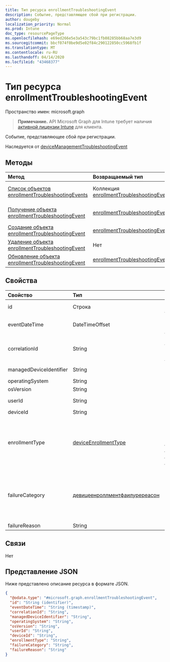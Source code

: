 ```yaml
---
title: Тип ресурса enrollmentTroubleshootingEvent
description: Событие, представляющее сбой при регистрации.
author: dougeby
localization_priority: Normal
ms.prod: Intune
doc_type: resourcePageType
ms.openlocfilehash: e69ed266e5e3a543c79bc1fb08285bb68aa7e3d9
ms.sourcegitcommit: bbcf074f0be9d5e02f84c290122850cc5968fb1f
ms.translationtype: MT
ms.contentlocale: ru-RU
ms.lasthandoff: 04/14/2020
ms.locfileid: "43468377"
---
```

# <a name="enrollmenttroubleshootingevent-resource-type"></a>Тип ресурса enrollmentTroubleshootingEvent

Пространство имен: microsoft.graph

> **Примечание.** API Microsoft Graph для Intune требует наличия [активной лицензии Intune](https://go.microsoft.com/fwlink/?linkid=839381) для клиента.

Событие, представляющее сбой при регистрации.


Наследуется от [deviceManagementTroubleshootingEvent](../resources/intune-troubleshooting-devicemanagementtroubleshootingevent.md)

## <a name="methods"></a>Методы
|Метод|Возвращаемый тип|Описание|
|:---|:---|:---|
|[Список объектов enrollmentTroubleshootingEvents](../api/intune-troubleshooting-enrollmenttroubleshootingevent-list.md)|Коллекция [enrollmentTroubleshootingEvent](../resources/intune-troubleshooting-enrollmenttroubleshootingevent.md)|Список свойств и связей объектов [enrollmentTroubleshootingEvent](../resources/intune-troubleshooting-enrollmenttroubleshootingevent.md).|
|[Получение объекта enrollmentTroubleshootingEvent](../api/intune-troubleshooting-enrollmenttroubleshootingevent-get.md)|[enrollmentTroubleshootingEvent](../resources/intune-troubleshooting-enrollmenttroubleshootingevent.md);|Чтение свойств и связей объекта [enrollmentTroubleshootingEvent](../resources/intune-troubleshooting-enrollmenttroubleshootingevent.md).|
|[Создание объекта enrollmentTroubleshootingEvent](../api/intune-troubleshooting-enrollmenttroubleshootingevent-create.md)|[enrollmentTroubleshootingEvent](../resources/intune-troubleshooting-enrollmenttroubleshootingevent.md);|Создание объекта [enrollmentTroubleshootingEvent](../resources/intune-troubleshooting-enrollmenttroubleshootingevent.md).|
|[Удаление объекта enrollmentTroubleshootingEvent](../api/intune-troubleshooting-enrollmenttroubleshootingevent-delete.md)|Нет|Удаляет объект [enrollmentTroubleshootingEvent](../resources/intune-troubleshooting-enrollmenttroubleshootingevent.md).|
|[Обновление объекта enrollmentTroubleshootingEvent](../api/intune-troubleshooting-enrollmenttroubleshootingevent-update.md)|[enrollmentTroubleshootingEvent](../resources/intune-troubleshooting-enrollmenttroubleshootingevent.md)|Обновление свойств объекта [enrollmentTroubleshootingEvent](../resources/intune-troubleshooting-enrollmenttroubleshootingevent.md).|

## <a name="properties"></a>Свойства
|Свойство|Тип|Описание|
|:---|:---|:---|
|id|Строка|UUID объекта. Наследуется от объекта [deviceManagementTroubleshootingEvent](../resources/intune-troubleshooting-devicemanagementtroubleshootingevent.md).|
|eventDateTime|DateTimeOffset|Время возникновения события. Наследуется от объекта [deviceManagementTroubleshootingEvent](../resources/intune-troubleshooting-devicemanagementtroubleshootingevent.md).|
|correlationId|String|Идентификатор, используемый для трассировки сбоя в службе. Наследуется от объекта [deviceManagementTroubleshootingEvent](../resources/intune-troubleshooting-devicemanagementtroubleshootingevent.md).|
|managedDeviceIdentifier|String|Идентификатор события, созданный или полученный службой Intune.|
|operatingSystem|String|Операционная система.|
|osVersion|String|Версия ОС.|
|userId|String|Идентификатор пользователя, который пытался зарегистрировать устройство.|
|deviceId|String|Идентификатор устройства Azure AD.|
|enrollmentType|[deviceEnrollmentType](../resources/intune-shared-deviceenrollmenttype.md)|Тип регистрации. Возможные значения: `unknown`, `userEnrollment`, `deviceEnrollmentManager`, `appleBulkWithUser`, `appleBulkWithoutUser`, `windowsAzureADJoin`, `windowsBulkUserless`, `windowsAutoEnrollment`, `windowsBulkAzureDomainJoin`, `windowsCoManagement`.|
|failureCategory|[девицеенроллментфаилуререасон](../resources/intune-troubleshooting-deviceenrollmentfailurereason.md)|Категория сбоя высокого уровня. Возможные значения: `unknown`, `authentication`, `authorization`, `accountValidation`, `userValidation`, `deviceNotSupported`, `inMaintenance`, `badRequest`, `featureNotSupported`, `enrollmentRestrictionsEnforced`, `clientDisconnected`, `userAbandonment`.|
|failureReason|String|Подробная причина ошибки.|

## <a name="relationships"></a>Связи
Нет

## <a name="json-representation"></a>Представление JSON
Ниже представлено описание ресурса в формате JSON.
<!-- {
  "blockType": "resource",
  "keyProperty": "id",
  "@odata.type": "microsoft.graph.enrollmentTroubleshootingEvent"
}
-->
``` json
{
  "@odata.type": "#microsoft.graph.enrollmentTroubleshootingEvent",
  "id": "String (identifier)",
  "eventDateTime": "String (timestamp)",
  "correlationId": "String",
  "managedDeviceIdentifier": "String",
  "operatingSystem": "String",
  "osVersion": "String",
  "userId": "String",
  "deviceId": "String",
  "enrollmentType": "String",
  "failureCategory": "String",
  "failureReason": "String"
}
```







